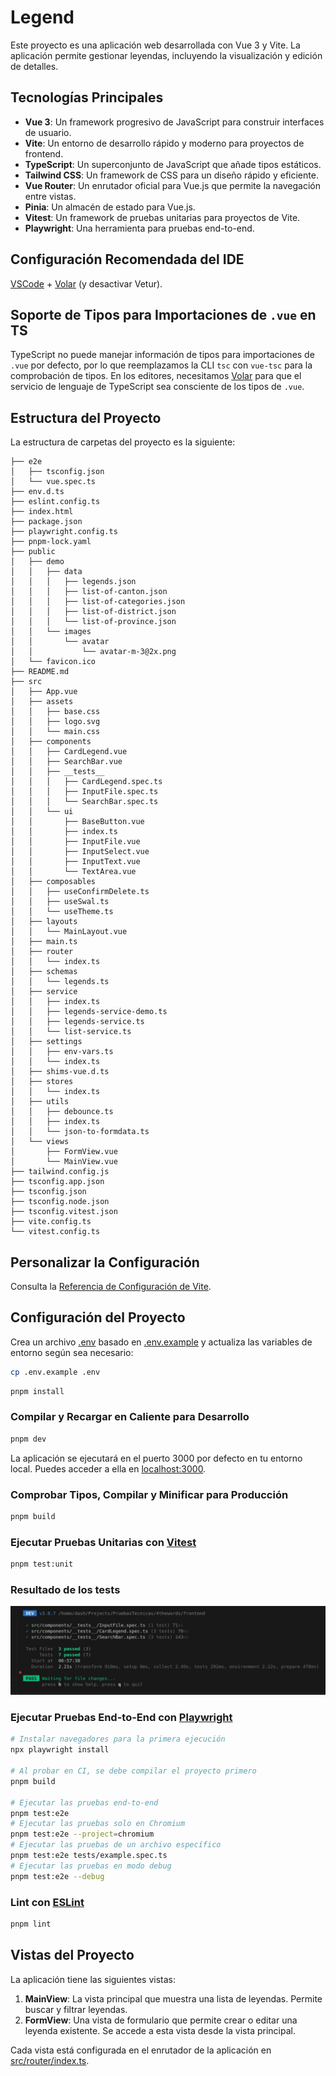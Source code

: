 # Legend

Este proyecto es una aplicación web desarrollada con Vue 3 y Vite. La aplicación permite gestionar leyendas, incluyendo la visualización y edición de detalles.

## Tecnologías Principales

- **Vue 3**: Un framework progresivo de JavaScript para construir interfaces de usuario.
- **Vite**: Un entorno de desarrollo rápido y moderno para proyectos de frontend.
- **TypeScript**: Un superconjunto de JavaScript que añade tipos estáticos.
- **Tailwind CSS**: Un framework de CSS para un diseño rápido y eficiente.
- **Vue Router**: Un enrutador oficial para Vue.js que permite la navegación entre vistas.
- **Pinia**: Un almacén de estado para Vue.js.
- **Vitest**: Un framework de pruebas unitarias para proyectos de Vite.
- **Playwright**: Una herramienta para pruebas end-to-end.

## Configuración Recomendada del IDE

[VSCode](https://code.visualstudio.com/) + [Volar](https://marketplace.visualstudio.com/items?itemName=Vue.volar) (y desactivar Vetur).

## Soporte de Tipos para Importaciones de `.vue` en TS

TypeScript no puede manejar información de tipos para importaciones de `.vue` por defecto, por lo que reemplazamos la CLI `tsc` con `vue-tsc` para la comprobación de tipos. En los editores, necesitamos [Volar](https://marketplace.visualstudio.com/items?itemName=Vue.volar) para que el servicio de lenguaje de TypeScript sea consciente de los tipos de `.vue`.

## Estructura del Proyecto

La estructura de carpetas del proyecto es la siguiente:

```plaintext
├── e2e
│   ├── tsconfig.json
│   └── vue.spec.ts
├── env.d.ts
├── eslint.config.ts
├── index.html
├── package.json
├── playwright.config.ts
├── pnpm-lock.yaml
├── public
│   ├── demo
│   │   ├── data
│   │   │   ├── legends.json
│   │   │   ├── list-of-canton.json
│   │   │   ├── list-of-categories.json
│   │   │   ├── list-of-district.json
│   │   │   └── list-of-province.json
│   │   └── images
│   │       └── avatar
│   │           └── avatar-m-3@2x.png
│   └── favicon.ico
├── README.md
├── src
│   ├── App.vue
│   ├── assets
│   │   ├── base.css
│   │   ├── logo.svg
│   │   └── main.css
│   ├── components
│   │   ├── CardLegend.vue
│   │   ├── SearchBar.vue
│   │   ├── __tests__
│   │   │   ├── CardLegend.spec.ts
│   │   │   ├── InputFile.spec.ts
│   │   │   └── SearchBar.spec.ts
│   │   └── ui
│   │       ├── BaseButton.vue
│   │       ├── index.ts
│   │       ├── InputFile.vue
│   │       ├── InputSelect.vue
│   │       ├── InputText.vue
│   │       └── TextArea.vue
│   ├── composables
│   │   ├── useConfirmDelete.ts
│   │   ├── useSwal.ts
│   │   └── useTheme.ts
│   ├── layouts
│   │   └── MainLayout.vue
│   ├── main.ts
│   ├── router
│   │   └── index.ts
│   ├── schemas
│   │   └── legends.ts
│   ├── service
│   │   ├── index.ts
│   │   ├── legends-service-demo.ts
│   │   ├── legends-service.ts
│   │   └── list-service.ts
│   ├── settings
│   │   ├── env-vars.ts
│   │   └── index.ts
│   ├── shims-vue.d.ts
│   ├── stores
│   │   └── index.ts
│   ├── utils
│   │   ├── debounce.ts
│   │   ├── index.ts
│   │   └── json-to-formdata.ts
│   └── views
│       ├── FormView.vue
│       └── MainView.vue
├── tailwind.config.js
├── tsconfig.app.json
├── tsconfig.json
├── tsconfig.node.json
├── tsconfig.vitest.json
├── vite.config.ts
└── vitest.config.ts
```

## Personalizar la Configuración

Consulta la [Referencia de Configuración de Vite](https://vite.dev/config/).

## Configuración del Proyecto

Crea un archivo [.env](http://_vscodecontentref_/8) basado en [.env.example](http://_vscodecontentref_/9) y actualiza las variables de entorno según sea necesario:

```sh
cp .env.example .env
```

```sh
pnpm install
```

### Compilar y Recargar en Caliente para Desarrollo

```sh
pnpm dev
```

La aplicación se ejecutará en el puerto 3000 por defecto en tu entorno local.
Puedes acceder a ella en [localhost:3000](http://localhost:3000).

### Comprobar Tipos, Compilar y Minificar para Producción

```sh
pnpm build
```

### Ejecutar Pruebas Unitarias con [Vitest](https://vitest.dev/)

```sh
pnpm test:unit
```

### Resultado de los tests

![Resultado de los tests](./public/demo/images/tests-result.jpg)

### Ejecutar Pruebas End-to-End con [Playwright](https://playwright.dev)

```sh
# Instalar navegadores para la primera ejecución
npx playwright install

# Al probar en CI, se debe compilar el proyecto primero
pnpm build

# Ejecutar las pruebas end-to-end
pnpm test:e2e
# Ejecutar las pruebas solo en Chromium
pnpm test:e2e --project=chromium
# Ejecutar las pruebas de un archivo específico
pnpm test:e2e tests/example.spec.ts
# Ejecutar las pruebas en modo debug
pnpm test:e2e --debug
```

### Lint con [ESLint](https://eslint.org/)

```sh
pnpm lint
```

## Vistas del Proyecto

La aplicación tiene las siguientes vistas:

1. **MainView**: La vista principal que muestra una lista de leyendas. Permite buscar y filtrar leyendas.
2. **FormView**: Una vista de formulario que permite crear o editar una leyenda existente. Se accede a esta vista desde la vista principal.

Cada vista está configurada en el enrutador de la aplicación en [src/router/index.ts](src/router/index.ts).
